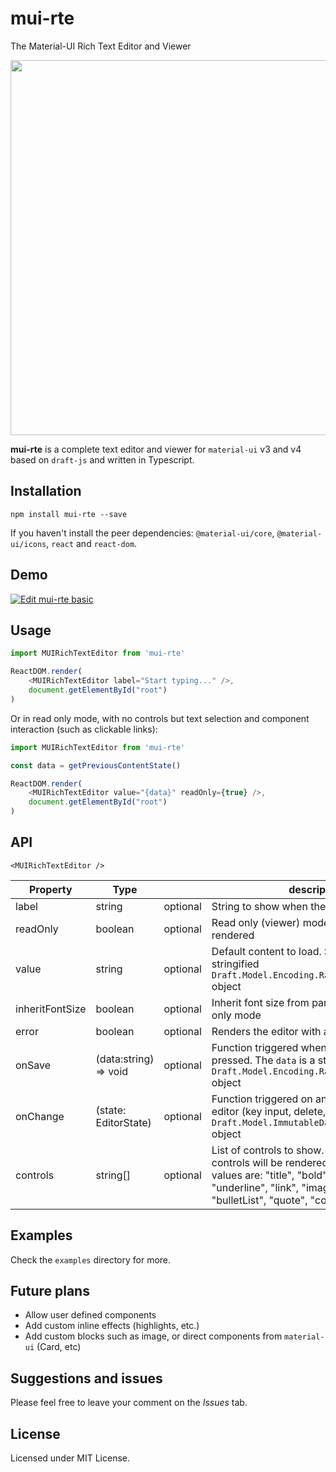# mui-rte
The Material-UI Rich Text Editor and Viewer

<img src="http://niuware.github.io/public/assets/mui-rte/editor-w-controls.png" width="600" />

**mui-rte** is a complete text editor and viewer for `material-ui` v3 and v4 based on `draft-js` and written in Typescript.

## Installation

```
npm install mui-rte --save
```

If you haven't install the peer dependencies: `@material-ui/core`, `@material-ui/icons`, `react` and `react-dom`.

## Demo

[![Edit mui-rte basic](https://codesandbox.io/static/img/play-codesandbox.svg)](https://codesandbox.io/s/mui-rte-basic-ypfdo?fontsize=14)

## Usage

```js
import MUIRichTextEditor from 'mui-rte'

ReactDOM.render(
    <MUIRichTextEditor label="Start typing..." />, 
    document.getElementById("root")
)
```

Or in read only mode, with no controls but text selection and component interaction (such as clickable links):

```js
import MUIRichTextEditor from 'mui-rte'

const data = getPreviousContentState()

ReactDOM.render(
    <MUIRichTextEditor value="{data}" readOnly={true} />, 
    document.getElementById("root")
)
```

## API

`<MUIRichTextEditor />`

|Property|Type||description|
|---|---|---|---|
|label|string|optional|String to show when there is no content|
|readOnly|boolean|optional|Read only (viewer) mode. No controls are rendered|
|value|string|optional|Default content to load. Should be a stringified `Draft.Model.Encoding.RawDraftContentState` object|
|inheritFontSize|boolean|optional|Inherit font size from parent. Useful for read only mode|
|error|boolean|optional|Renders the editor with an error style|
|onSave|(data:string) => void|optional|Function triggered when the save button is pressed. The `data` is a stringified `Draft.Model.Encoding.RawDraftContentState` object|
|onChange|(state: EditorState)|optional|Function triggered on any change in the editor (key input, delete, etc.). The `state` is a `Draft.Model.ImmutableData.EditorState` object
|controls|string[]|optional|List of controls to show. If not provided, all controls will be rendered. Current available values are: "title", "bold", "italic", "underline", "link", "image", "numberList", "bulletList", "quote", "code", "clear", "save"|

## Examples

Check the `examples` directory for more.

## Future plans

- Allow user defined components
- Add custom inline effects (highlights, etc.) 
- Add custom blocks such as image, or direct components from `material-ui` (Card, etc)

## Suggestions and issues

Please feel free to leave your comment on the *Issues* tab.

## License

Licensed under MIT License.